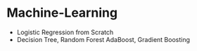 # Machine-Learning
- Logistic Regression from Scratch
- Decision Tree, Random Forest AdaBoost, Gradient Boosting
